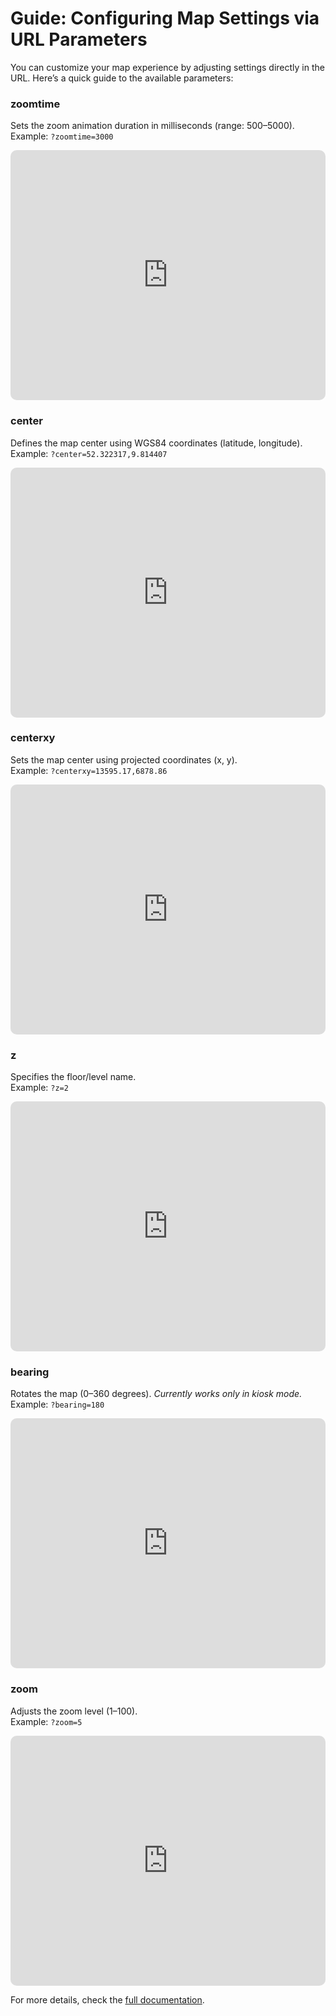 # Guide: Configuring Map Settings via URL Parameters  

You can customize your map experience by adjusting settings directly in the URL. Here’s a quick guide to the available parameters:  

### **zoomtime**  
Sets the zoom animation duration in milliseconds (range: 500–5000).  
Example: `?zoomtime=3000`  

<div style="width: 100%; min-height: 400px; position: relative; overflow: hidden; border-radius: 10px;"><iframe frameBorder="0" loading="lazy" style="position: absolute;top: 0;left: 0;bottom: 0;right: 0;width:100%; height:100%" src="https://demo.expofp.com/?kiosk=0&zoomtime=3000" allow="clipboard-read; clipboard-write"></iframe></div>

### **center**  
Defines the map center using WGS84 coordinates (latitude, longitude).  
Example: `?center=52.322317,9.814407`  

<div style="width: 100%; min-height: 400px; position: relative; overflow: hidden; border-radius: 10px;"><iframe frameBorder="0" loading="lazy" style="position: absolute;top: 0;left: 0;bottom: 0;right: 0;width:100%; height:100%" src="https://demo.expofp.com/?kiosk=0&center=52.322317,9.814407" allow="clipboard-read; clipboard-write"></iframe></div>

### **centerxy**  
Sets the map center using projected coordinates (x, y).  
Example: `?centerxy=13595.17,6878.86`  

<div style="width: 100%; min-height: 400px; position: relative; overflow: hidden; border-radius: 10px;"><iframe frameBorder="0" loading="lazy" style="position: absolute;top: 0;left: 0;bottom: 0;right: 0;width:100%; height:100%" src="https://demo.expofp.com/?kiosk=0&centerxy=13595.17,6878.86" allow="clipboard-read; clipboard-write"></iframe></div>

### **z**  
Specifies the floor/level name.  
Example: `?z=2`

<div style="width: 100%; min-height: 400px; position: relative; overflow: hidden; border-radius: 10px;"><iframe frameBorder="0" loading="lazy" style="position: absolute;top: 0;left: 0;bottom: 0;right: 0;width:100%; height:100%" src="https://demo.expofp.com/?kiosk=0&z=2" allow="clipboard-read; clipboard-write"></iframe></div>

### **bearing**  
Rotates the map (0–360 degrees). *Currently works only in kiosk mode.*  
Example: `?bearing=180`  

<div style="width: 100%; min-height: 400px; position: relative; overflow: hidden; border-radius: 10px;"><iframe frameBorder="0" loading="lazy" style="position: absolute;top: 0;left: 0;bottom: 0;right: 0;width:100%; height:100%" src="https://demo.expofp.com/?k=1&bearing=180" allow="clipboard-read; clipboard-write"></iframe></div>

### **zoom**  
Adjusts the zoom level (1–100).  
Example: `?zoom=5`  

<div style="width: 100%; min-height: 400px; position: relative; overflow: hidden; border-radius: 10px;"><iframe frameBorder="0" loading="lazy" style="position: absolute;top: 0;left: 0;bottom: 0;right: 0;width:100%; height:100%" src="https://demo.expofp.com/?kiosk=0&zoom=5" allow="clipboard-read; clipboard-write"></iframe></div>

For more details, check the [full documentation](/guide/query-parameters).